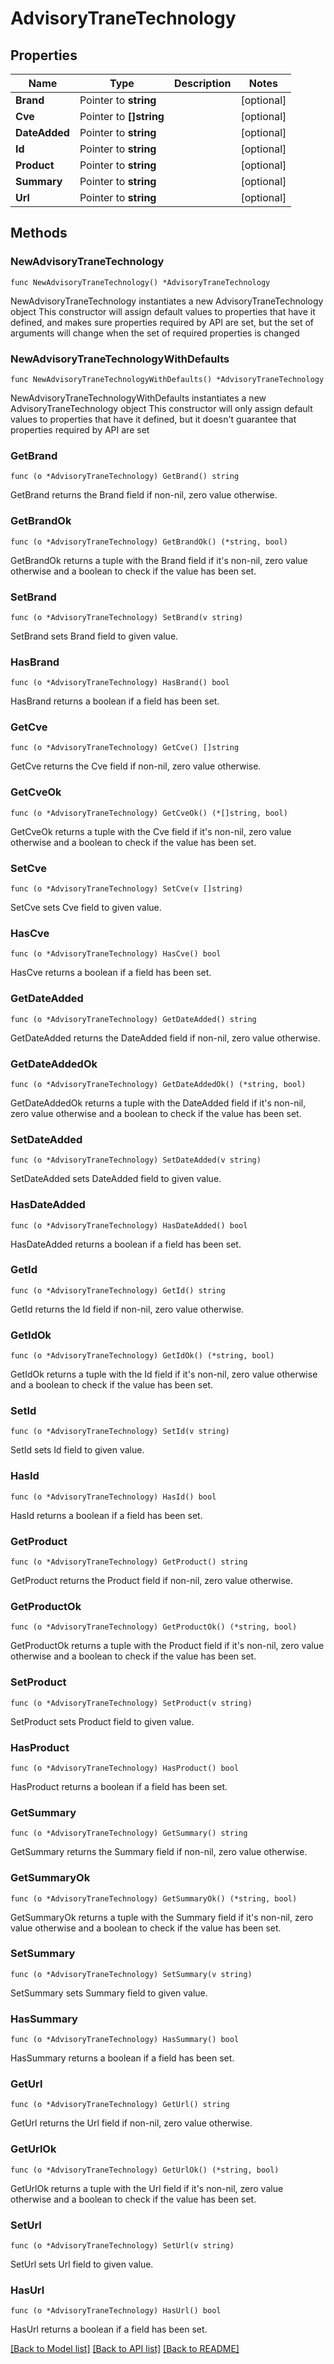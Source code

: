 # AdvisoryTraneTechnology

## Properties

Name | Type | Description | Notes
------------ | ------------- | ------------- | -------------
**Brand** | Pointer to **string** |  | [optional] 
**Cve** | Pointer to **[]string** |  | [optional] 
**DateAdded** | Pointer to **string** |  | [optional] 
**Id** | Pointer to **string** |  | [optional] 
**Product** | Pointer to **string** |  | [optional] 
**Summary** | Pointer to **string** |  | [optional] 
**Url** | Pointer to **string** |  | [optional] 

## Methods

### NewAdvisoryTraneTechnology

`func NewAdvisoryTraneTechnology() *AdvisoryTraneTechnology`

NewAdvisoryTraneTechnology instantiates a new AdvisoryTraneTechnology object
This constructor will assign default values to properties that have it defined,
and makes sure properties required by API are set, but the set of arguments
will change when the set of required properties is changed

### NewAdvisoryTraneTechnologyWithDefaults

`func NewAdvisoryTraneTechnologyWithDefaults() *AdvisoryTraneTechnology`

NewAdvisoryTraneTechnologyWithDefaults instantiates a new AdvisoryTraneTechnology object
This constructor will only assign default values to properties that have it defined,
but it doesn't guarantee that properties required by API are set

### GetBrand

`func (o *AdvisoryTraneTechnology) GetBrand() string`

GetBrand returns the Brand field if non-nil, zero value otherwise.

### GetBrandOk

`func (o *AdvisoryTraneTechnology) GetBrandOk() (*string, bool)`

GetBrandOk returns a tuple with the Brand field if it's non-nil, zero value otherwise
and a boolean to check if the value has been set.

### SetBrand

`func (o *AdvisoryTraneTechnology) SetBrand(v string)`

SetBrand sets Brand field to given value.

### HasBrand

`func (o *AdvisoryTraneTechnology) HasBrand() bool`

HasBrand returns a boolean if a field has been set.

### GetCve

`func (o *AdvisoryTraneTechnology) GetCve() []string`

GetCve returns the Cve field if non-nil, zero value otherwise.

### GetCveOk

`func (o *AdvisoryTraneTechnology) GetCveOk() (*[]string, bool)`

GetCveOk returns a tuple with the Cve field if it's non-nil, zero value otherwise
and a boolean to check if the value has been set.

### SetCve

`func (o *AdvisoryTraneTechnology) SetCve(v []string)`

SetCve sets Cve field to given value.

### HasCve

`func (o *AdvisoryTraneTechnology) HasCve() bool`

HasCve returns a boolean if a field has been set.

### GetDateAdded

`func (o *AdvisoryTraneTechnology) GetDateAdded() string`

GetDateAdded returns the DateAdded field if non-nil, zero value otherwise.

### GetDateAddedOk

`func (o *AdvisoryTraneTechnology) GetDateAddedOk() (*string, bool)`

GetDateAddedOk returns a tuple with the DateAdded field if it's non-nil, zero value otherwise
and a boolean to check if the value has been set.

### SetDateAdded

`func (o *AdvisoryTraneTechnology) SetDateAdded(v string)`

SetDateAdded sets DateAdded field to given value.

### HasDateAdded

`func (o *AdvisoryTraneTechnology) HasDateAdded() bool`

HasDateAdded returns a boolean if a field has been set.

### GetId

`func (o *AdvisoryTraneTechnology) GetId() string`

GetId returns the Id field if non-nil, zero value otherwise.

### GetIdOk

`func (o *AdvisoryTraneTechnology) GetIdOk() (*string, bool)`

GetIdOk returns a tuple with the Id field if it's non-nil, zero value otherwise
and a boolean to check if the value has been set.

### SetId

`func (o *AdvisoryTraneTechnology) SetId(v string)`

SetId sets Id field to given value.

### HasId

`func (o *AdvisoryTraneTechnology) HasId() bool`

HasId returns a boolean if a field has been set.

### GetProduct

`func (o *AdvisoryTraneTechnology) GetProduct() string`

GetProduct returns the Product field if non-nil, zero value otherwise.

### GetProductOk

`func (o *AdvisoryTraneTechnology) GetProductOk() (*string, bool)`

GetProductOk returns a tuple with the Product field if it's non-nil, zero value otherwise
and a boolean to check if the value has been set.

### SetProduct

`func (o *AdvisoryTraneTechnology) SetProduct(v string)`

SetProduct sets Product field to given value.

### HasProduct

`func (o *AdvisoryTraneTechnology) HasProduct() bool`

HasProduct returns a boolean if a field has been set.

### GetSummary

`func (o *AdvisoryTraneTechnology) GetSummary() string`

GetSummary returns the Summary field if non-nil, zero value otherwise.

### GetSummaryOk

`func (o *AdvisoryTraneTechnology) GetSummaryOk() (*string, bool)`

GetSummaryOk returns a tuple with the Summary field if it's non-nil, zero value otherwise
and a boolean to check if the value has been set.

### SetSummary

`func (o *AdvisoryTraneTechnology) SetSummary(v string)`

SetSummary sets Summary field to given value.

### HasSummary

`func (o *AdvisoryTraneTechnology) HasSummary() bool`

HasSummary returns a boolean if a field has been set.

### GetUrl

`func (o *AdvisoryTraneTechnology) GetUrl() string`

GetUrl returns the Url field if non-nil, zero value otherwise.

### GetUrlOk

`func (o *AdvisoryTraneTechnology) GetUrlOk() (*string, bool)`

GetUrlOk returns a tuple with the Url field if it's non-nil, zero value otherwise
and a boolean to check if the value has been set.

### SetUrl

`func (o *AdvisoryTraneTechnology) SetUrl(v string)`

SetUrl sets Url field to given value.

### HasUrl

`func (o *AdvisoryTraneTechnology) HasUrl() bool`

HasUrl returns a boolean if a field has been set.


[[Back to Model list]](../README.md#documentation-for-models) [[Back to API list]](../README.md#documentation-for-api-endpoints) [[Back to README]](../README.md)


